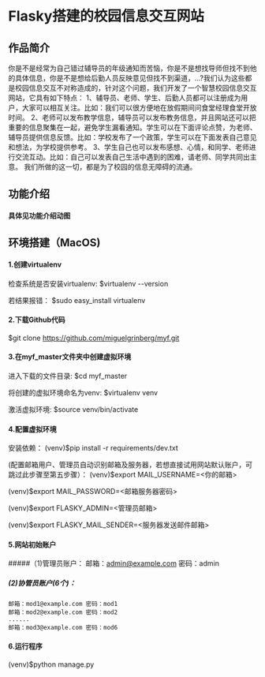 Flasky搭建的校园信息交互网站
=======
## 作品简介
你是不是经常为自己错过辅导员的年级通知而苦恼，你是不是想找导师但找不到他的具体信息，你是不是想给后勤人员反映意见但找不到渠道，...?我们认为这些都是校园信息交互不对称造成的，针对这个问题，我们开发了一个智慧校园信息交互网站，它具有如下特点：
1、辅导员、老师、学生、后勤人员都可以注册成为用户，大家可以相互关注。比如：我们可以很方便地在放假期间问食堂经理食堂开放时间。
2、老师可以发布教学信息，辅导员可以发布教务信息，并且网站还可以把重要的信息聚集在一起，避免学生漏看通知。学生可以在下面评论点赞，为老师、辅导员提供信息反馈。比如：学校发布了一个政策，学生可以在下面发表自己意见和想法，为学校提供参考。
3、学生自己也可以发布感想、心情，和同学、老师进行交流互动。比如：自己可以发表自己生活中遇到的困难，请老师、同学共同出主意。
我们所做的这一切，都是为了校园的信息无障碍的流通。


## 功能介绍
#### 具体见功能介绍动图


## 环境搭建（MacOS)
#### 1.创建virtualenv
检查系统是否安装virtualenv:
$virtualenv --version

若结果报错：
$sudo easy_install virtualenv

#### 2.下载Github代码
$git clone https://github.com/miguelgrinberg/myf.git

#### 3.在myf_master文件夹中创建虚拟环境
进入下载的文件目录:
$cd myf_master

将创建的虚拟环境命名为venv:
$virtualenv venv

激活虚拟环境:
$source venv/bin/activate

#### 4.配置虚拟环境
安装依赖：
(venv)$pip install -r requirements/dev.txt

(配置邮箱用户、管理员自动识别邮箱及服务器，若想直接试用网站默认账户，可跳过此步骤至第五步骤）：
(venv)$export MAIL_USERNAME=<你的邮箱>

(venv)$export MAIL_PASSWORD=<邮箱服务器密码>

(venv)$export FLASKY_ADMIN=<管理员邮箱>

(venv)$export FLASKY_MAIL_SENDER=<服务器发送邮件邮箱>

#### 5.网站初始账户
#####（1)管理员账户：
    邮箱：admin@example.com 密码：admin
##### (2)协管员账户(6个)：
    邮箱：mod1@example.com 密码：mod1
    邮箱：mod2@example.com 密码：mod2
    ......
    邮箱：mod3@example.com 密码：mod6

#### 6.运行程序
(venv)$python manage.py